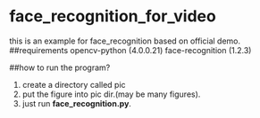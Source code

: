 # face_recognition_for_video
this is an example for face_recognition based on official demo.
##requirements
opencv-python (4.0.0.21)
face-recognition (1.2.3)

##how to run the program?
1. create a directory called pic
2. put the figure into pic dir.(may be many figures).
3. just run **face_recognition.py**.


